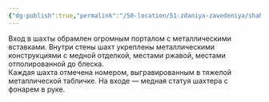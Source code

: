 ```yaml
---
{"dg-publish":true,"permalink":"/50-location/51-zdaniya-zavedeniya/shahty-cross-industries/","tags":["локация"]}
---
```


Вход в шахты обрамлен огромным порталом с металлическими вставками. Внутри стены шахт укреплены металлическими конструкциями с медной отделкой, местами ржавой, местами отполированной до блеска.  
Каждая шахта отмечена номером, выгравированным в тяжелой металлической табличке. На входе — медная статуя шахтера с фонарем в руке.
